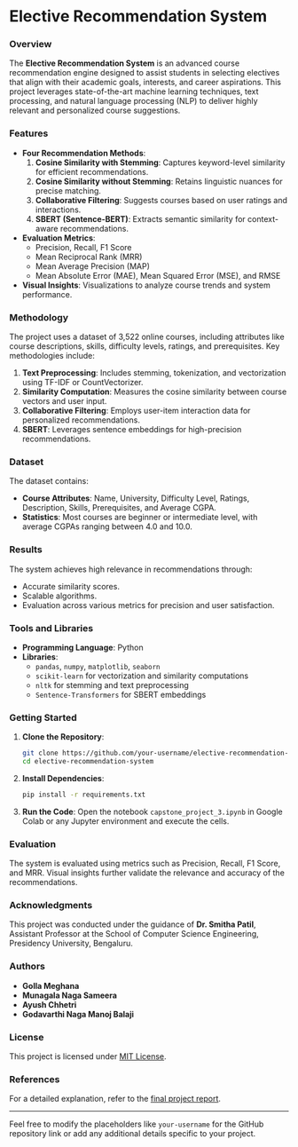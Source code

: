 
# Elective Recommendation System

### Overview
The **Elective Recommendation System** is an advanced course recommendation engine designed to assist students in selecting electives that align with their academic goals, interests, and career aspirations. This project leverages state-of-the-art machine learning techniques, text processing, and natural language processing (NLP) to deliver highly relevant and personalized course suggestions.

### Features
- **Four Recommendation Methods**:
  1. **Cosine Similarity with Stemming**: Captures keyword-level similarity for efficient recommendations.
  2. **Cosine Similarity without Stemming**: Retains linguistic nuances for precise matching.
  3. **Collaborative Filtering**: Suggests courses based on user ratings and interactions.
  4. **SBERT (Sentence-BERT)**: Extracts semantic similarity for context-aware recommendations.
- **Evaluation Metrics**:
  - Precision, Recall, F1 Score
  - Mean Reciprocal Rank (MRR)
  - Mean Average Precision (MAP)
  - Mean Absolute Error (MAE), Mean Squared Error (MSE), and RMSE
- **Visual Insights**: Visualizations to analyze course trends and system performance.

### Methodology
The project uses a dataset of 3,522 online courses, including attributes like course descriptions, skills, difficulty levels, ratings, and prerequisites. Key methodologies include:
1. **Text Preprocessing**: Includes stemming, tokenization, and vectorization using TF-IDF or CountVectorizer.
2. **Similarity Computation**: Measures the cosine similarity between course vectors and user input.
3. **Collaborative Filtering**: Employs user-item interaction data for personalized recommendations.
4. **SBERT**: Leverages sentence embeddings for high-precision recommendations.

### Dataset
The dataset contains:
- **Course Attributes**: Name, University, Difficulty Level, Ratings, Description, Skills, Prerequisites, and Average CGPA.
- **Statistics**: Most courses are beginner or intermediate level, with average CGPAs ranging between 4.0 and 10.0.

### Results
The system achieves high relevance in recommendations through:
- Accurate similarity scores.
- Scalable algorithms.
- Evaluation across various metrics for precision and user satisfaction.

### Tools and Libraries
- **Programming Language**: Python
- **Libraries**:
  - `pandas`, `numpy`, `matplotlib`, `seaborn`
  - `scikit-learn` for vectorization and similarity computations
  - `nltk` for stemming and text preprocessing
  - `Sentence-Transformers` for SBERT embeddings

### Getting Started
1. **Clone the Repository**:
   ```bash
   git clone https://github.com/your-username/elective-recommendation-system.git
   cd elective-recommendation-system
   ```
2. **Install Dependencies**:
   ```bash
   pip install -r requirements.txt
   ```
3. **Run the Code**:
   Open the notebook `capstone_project_3.ipynb` in Google Colab or any Jupyter environment and execute the cells.

### Evaluation
The system is evaluated using metrics such as Precision, Recall, F1 Score, and MRR. Visual insights further validate the relevance and accuracy of the recommendations.

### Acknowledgments
This project was conducted under the guidance of **Dr. Smitha Patil**, Assistant Professor at the School of Computer Science Engineering, Presidency University, Bengaluru.

### Authors
- **Golla Meghana**
- **Munagala Naga Sameera**
- **Ayush Chhetri**
- **Godavarthi Naga Manoj Balaji**

### License
This project is licensed under [MIT License](LICENSE).

### References
For a detailed explanation, refer to the [final project report](final_report_2.pdf).

---

Feel free to modify the placeholders like `your-username` for the GitHub repository link or add any additional details specific to your project.